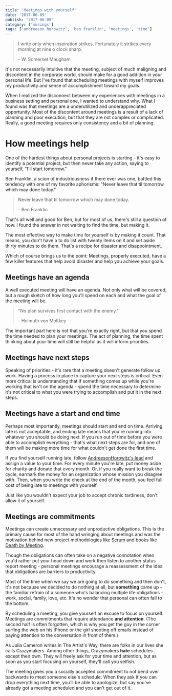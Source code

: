 ```yaml
---
title: 'Meetings with yourself'
date: '2017-06-09'
publish: '2017-06-09'
category: ['musings']
tags: ['andreeson horowitz', 'ben franklin', 'meetings', 'time']
---
```


> I write only when inspiration strikes. Fortunately it strikes every morning at nine o clock sharp.
>
> \- W. Somerset Maugham

It's not necessarily intuitive that the meeting, subject of much maligning and discontent in the corporate world, should make for a good addition in your personal life. But I've found that scheduling meetings with myself improves my productivity and sense of accomplishment toward my goals.

When I realized the disconnect between my experiences with meetings in a business setting and personal one, I wanted to understand why. What I found was that meetings are a underutilized and underappreciated opportunity. Most of the discontent around meetings is a result of a lack of planning and poor execution, but that they are not complex or complicated. Really, a good meeting requires only consistency and a bit of planning.

# How meetings help

One of the hardest things about personal projects is starting - it's easy to identify a potential project, but then never take any action, saying to yourself, "I'll start tomorrow."

Ben Franklin, a scion of industriousness if there ever was one, battled this tendency with one of my favorite aphorisms: "Never leave that til tomorrow which may done today."

> Never leave that til tomorrow which may done today.
>
> \- Ben Franklin

That's all well and good for Ben, but for most of us, there's still a question of how. I found the answer in not waiting to find the time, but making it.

The most effective way to make time for yourself is by making it count. That means, you don't have a to do list with twenty items on it and set aside thirty minutes to do them. That's a recipe for disaster and disappointment.

Which of course brings us to the point: Meetings, properly executed, have a few killer features that help avoid disaster and help you achieve your goals.

## Meetings have an agenda

A well executed meeting will have an agenda. Not only what will be covered, but a rough sketch of how long you'll spend on each and what the goal of the meeting will be.

> "No plan survives first contact with the enemy."
>
> \- Helmuth von Moltkey

The important part here is not that you're exactly right, but that you spend the time needed to plan your meetings. The act of planning, the time spent thinking about your time will still be helpful as it will inform priorities.

## Meetings have next steps

Speaking of priorities - it's rare that a meeting doesn't generate follow up work. Having a process in place to capture your next steps is critical. Even more critical is understanding that if something comes up while you're working that isn't on the agenda - spend the time necessary to determine it's not critical to what you were trying to accomplish and put it in the next steps.

## Meetings have a start and end time

Perhaps most importantly, meetings should start and end on time. Arriving late is not acceptable, and ending late means that you're running into whatever you should be doing next. If you run out of time before you were able to accomplish everything - that's what next steps are for, and one of them will be making more time for what couldn't get done the first time.

If you find yourself running late, follow [AndreesonHorowitz's lead](https://wp.me/p6u9oI-cJ) and assign a value to your time. For every minute you're late, put money aside for charity and donate that every month. Or, if you really want to break the cycle, earmark the money for an organization whose mission you disagree with. Then, when you write the check at the end of the month, you feel full cost of being late to meetings with yourself.

Just like you wouldn't expect your job to accept chronic tardiness, don't allow it of yourself.

## Meetings are commitments

Meetings can create unnecessary and unproductive obligations. This is the primary cause for most of the hand wringing about meetings and was the motivation behind new project methodologies like [Scrum](https://www.amazon.com/Scrum-Doing-Twice-Work-Half/dp/038534645X/ref=sr_1_1?ie=UTF8&qid=1496936618&sr=8-1&keywords=scrum+jeff+sutherland) and books like [Death by Meeting](https://www.amazon.com/Death-Meeting-Leadership-Solving-Business/dp/0787968056/ref=sr_1_1?ie=UTF8&qid=1496936587&sr=8-1&keywords=death+by+meeting).

Though the obligations can often take on a negative connotation when you'd rather put your head down and work then listen to another status report meeting - personal meetings encourage a reassessment of the idea that obligations are barriers to productivity.

Most of the time when we say we are going to do something and then don't, it's not because we decided to do nothing at all, but **something** came up - the familiar refrain of a someone who's balancing multiple life obligations - work, social, family, love, etc. It's no wonder that personal can often fall to the bottom.

By scheduling a meeting, you give yourself an excuse to focus on yourself. Meetings are commitments that require attendance **and attention**. (The second half is often forgotten, which is why you get the guy in the corner surfing the web on his iPhone or the girl shooting off emails instead of paying attention to the conversation in front of them.)

As Julia Cameron writes in The Artist's Way, there are folks in our lives she calls Crazymakers. Among other things, Crazymakers **hate** schedules... except their own. They will freely ask for your time and attention, but as soon as you start focusing on yourself, they'll call you selfish.

The meeting gives you a socially accepted commitment to not bend over backwards to meet someone else's schedule. When they ask if you can drop everything next time, you'll be able to apologize, but say you've already got a meeting scheduled and you can't get out of it.

